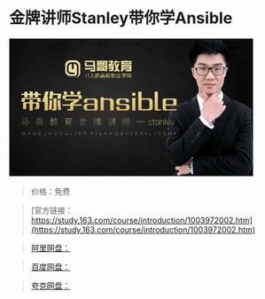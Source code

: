 # 金牌讲师Stanley带你学Ansible

![img](../../../assets/study163/free/31D2A25BDAEFD8B4F2F78E97290E6521.jpg)

> 价格：免费

> [官方链接：https://study.163.com/course/introduction/1003972002.htm](https://study.163.com/course/introduction/1003972002.htm)

> [阿里网盘：]()

> [百度网盘：]()

> [夸克网盘：]()
